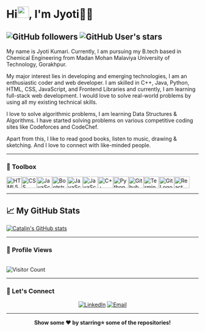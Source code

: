 <strong><h1>Hi<img src="https://raw.githubusercontent.com/MartinHeinz/MartinHeinz/master/wave.gif" width="30px">, I'm Jyoti👩‍💻</h1></strong>

![GitHub followers](https://img.shields.io/github/followers/JyotiKumari2?style=social)
![GitHub User's stars](https://img.shields.io/github/stars/JyotiKumari2?style=social)
--------

My name is Jyoti Kumari. Currently, I am pursuing my B.tech based in Chemical Engineering from Madan Mohan Malaviya University of Technology, Gorakhpur.

My major interest lies in developing and emerging technologies, I am an enthusiastic coder and web developer. I am skilled in C++, Java, Python, HTML, CSS, JavaScript, and Frontend Libraries and currently, I am learning full-stack web development. I would love to solve real-world problems by using all my existing technical skills.

I love to solve algorithmic problems, I am learning Data Structures & Algorithms. I have started solving problems on various competitive coding sites like Codeforces and CodeChef. 

Apart from this, I like to read good books, listen to music, drawing & sketching. And I love to connect with like-minded people.

--------

<strong><h3>🧰 Toolbox</h3></strong>

<img src="https://cdn.worldvectorlogo.com/logos/html5.svg" alt="HTML5 Logo" width="40" height="30"/><img src="https://cdn.worldvectorlogo.com/logos/css3.svg" alt="CSS Logo" width="40" height="30"/><img src="https://cdn.worldvectorlogo.com/logos/logo-javascript.svg" alt="JavaScript Logo" width="40" height="30"/><img src="https://cdn.worldvectorlogo.com/logos/bootstrap-4.svg" alt="Bootstrap Logo" width="40" height="30"/><img src="https://cdn.worldvectorlogo.com/logos/atom-4.svg" alt="JavaScript Logo" width="40" height="30"/><img src="https://cdn.worldvectorlogo.com/logos/visual-studio-code.svg" alt="JavaScript Logo" width="40" height="30"/><img src="https://cdn.worldvectorlogo.com/logos/c.svg" alt="C++ Logo" width="40" height="30"/><img src="https://cdn.worldvectorlogo.com/logos/python-5.svg" alt="Python Logo" width="40" height="30"/><img src="https://cdn.worldvectorlogo.com/logos/github-icon.svg" alt="Github Logo" width="40" height="30"/><img src="https://cdn.worldvectorlogo.com/logos/terminal-1.svg" alt="Terminal Logo" width="40" height="30"/><img src="https://cdn.worldvectorlogo.com/logos/git-icon.svg" alt="Git Logo" width="40" height="30"/><img src="https://cdn.worldvectorlogo.com/logos/react-1.svg" alt="React Logo" width="40" height="30"/>

--------

## &#x1f4c8; My GitHub Stats

<!-- [![Top Langs](https://github-readme-stats.vercel.app/api/top-langs/?username=JyotiKumari2&hide=java&theme=radical)](https://github.com/anuraghazra/github-readme-stats)         -->
[![Catalin's GitHub stats](https://github-readme-stats.vercel.app/api?username=JyotiKumari2&theme=radical)](https://github.com/anuraghazra/github-readme-stats)

--------
<strong><h3>🚨 Profile Views</h3></strong>
 <br/>
![Visitor Count](https://profile-counter.glitch.me/{JyotiKumari2}/count.svg)

--------
<strong><h3>💬 Let's Connect</h3></strong>
<!-- <div>
	<a href="https://www.linkedin.com/in/jyoti-kumari-34a4a01ab/"><img src="https://cdn.worldvectorlogo.com/logos/linkedin-icon-2.svg" alt="LinkedIn" width="60" height="40"/></a>
	<a href="https://www.facebook.com/jyotikumari1801/"><img src="https://cdn.worldvectorlogo.com/logos/facebook-4.svg" alt="Facebook" width="60" height="40"/></a>
	<a href="https://www.instagram.com/jyotikm1801/"><img src="https://cdn.worldvectorlogo.com/logos/instagram-2-1.svg" alt="Instagram" width="60" height="40"/></a>
	<a href="https://www.sololearn.com/profile/14680412"><img src="https://cdn.worldvectorlogo.com/logos/sololearn-2.svg" alt="Sololearn" width="60" height="40"/></a>
</div>  -->
<p align="center">
<a href="https://www.linkedin.com/in/jyoti-kumari-34a4a01ab/"><img alt="LinkedIn" src="https://img.shields.io/badge/LinkedIn-Jyoti%20Kumari-blue?style=flat-square&logo=linkedin"></a>
<a href="mailto:jyotikm058@gmail.com"><img alt="Email" src="https://img.shields.io/badge/Email-jyotikm058@gmail.com-blue?style=flat-square&logo=gmail"></a>
</p>

--------
 

<div align="center"><strong>Show some ❤️️ by starring⭐ some of the repositories!</strong></div>
